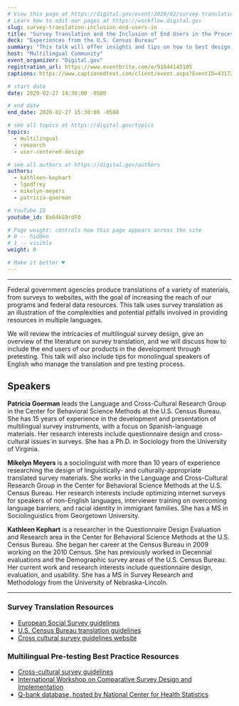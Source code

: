 ```yaml
---
# View this page at https://digital.gov/event/2020/02/survey-translation-inclusion-end-users-in
# Learn how to edit our pages at https://workflow.digital.gov
slug: survey-translation-inclusion-end-users-in
title: "Survey Translation and the Inclusion of End Users in the Process"
deck: "Experiences from the U.S. Census Bureau"
summary: "This talk will offer insights and tips on how to best design and translate surveys and other government materials aimed at reaching non-English speaking members of the public."
host: "Multilingual Community"
event_organizer: "Digital.gov"
registration_url: https://www.eventbrite.com/e/91644145105
captions: https://www.captionedtext.com/client/event.aspx?EventID=4317259&CustomerID=321

# start date
date: 2020-02-27 14:30:00 -0500

# end date
end_date: 2020-02-27 15:30:00 -0500

# see all topics at https://digital.gov/topics
topics: 
  - multilingual
  - research
  - user-centered-design

# see all authors at https://digital.gov/authors
authors: 
  - kathleen-kephart
  - lgodfrey
  - mikelyn-meyers
  - patricia-goerman

# YouTube ID
youtube_id: BxO4kS9rdF0

# Page weight: controls how this page appears across the site
# 0 -- hidden
# 1 -- visible
weight: 0

# Make it better ♥
---
```

---

Federal government agencies produce translations of a variety of materials, from surveys to websites, with the goal of increasing the reach of our programs and federal data resources. This talk uses survey translation as an illustration of the complexities and potential pitfalls involved in providing resources in multiple languages.

We will review the intricacies of multilingual survey design, give an overview of the literature on survey translation, and we will discuss how to include the end users of our products in the development through pretesting. This talk will also include tips for monolingual speakers of English who manage the translation and pre testing process.

## Speakers

**Patricia Goerman** leads the Language and Cross-Cultural Research Group in the Center for Behavioral Science Methods at the U.S. Census Bureau. She has 15 years of experience in the development and presentation of multilingual survey instruments, with a focus on Spanish-language materials. Her research interests include questionnaire design and cross-cultural issues in surveys. She has a Ph.D. in Sociology from the University of Virginia.

**Mikelyn Meyers** is a sociolinguist with more than 10 years of experience researching the design of linguistically- and culturally-appropriate translated survey materials. She works in the Language and Cross-Cultural Research Group in the Center for Behavioral Science Methods at the U.S. Census Bureau. Her research interests include optimizing internet surveys for speakers of non-English languages, interviewer training on overcoming language barriers, and racial identity in immigrant families. She has a MS in Sociolinguistics from Georgetown University.

**Kathleen Kephart** is a researcher in the Questionnaire Design Evaluation and Research area in the Center for Behavioral Science Methods at the U.S. Census Bureau. She began her career at the Census Bureau in 2009 working on the 2010 Census. She has previously worked in Decennial evaluations and the Demographic survey areas of the U.S. Census Bureau. Her current work and research interests include questionnaire design, evaluation, and usability. She has a MS in Survey Research and Methodology from the University of Nebraska-Lincoln.

---

### Survey Translation Resources
- [European Social Survey guidelines](http://www.europeansocialsurvey.org/docs/round6/methods/ESS6_translation_guidelines.pdf)
- [U.S. Census Bureau translation guidelines](https://www.census.gov/srd/papers/pdf/rsm2005-06.pdf)
- [Cross cultural survey guidelines website](http://www.ccsg.isr.umich.edu/translation.cfm)

### Multilingual Pre-testing Best Practice Resources
- [Cross-cultural survey guidelines](http://www.ccsg.isr.umich.edu/pretesting.cfm)
- [International Workshop on Comparative Survey Design and Implementation](http://www.csdiworkshop.org/)
- [Q-bank database, hosted by National Center for Health Statistics](http://www.cdc.gov/QBANK/Home.aspx/)
